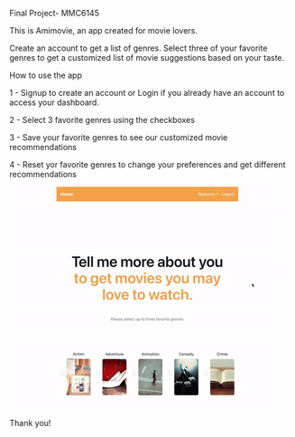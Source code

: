 Final Project- MMC6145


This is Amimovie, an app created for movie lovers.

Create an account to get a list of genres.
Select three of your favorite genres to get a customized list of movie suggestions based on your taste. 


How to use the app

1 - Signup to create an account or Login if you already have an account to access your dashboard.

2 - Select 3 favorite genres using the checkboxes

3 - Save your favorite genres to see our customized movie recommendations

4 - Reset yor favorite genres to change your preferences and get different recommendations

![til](./Readme%20-%20GIF.gif)



Thank you!
